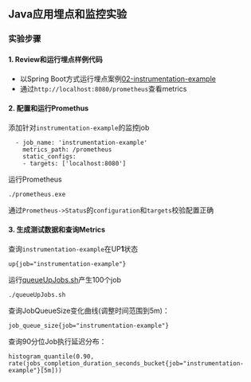 ## Java应用埋点和监控实验

### 实验步骤

#### 1. Review和运行埋点样例代码

* 以Spring Boot方式运行埋点案例[02-instrumentation-example](../02-instrumentation-example)
* 通过`http://localhost:8080/prometheus`查看metrics

#### 2. 配置和运行Promethus

添加针对`instrumentation-example`的监控job
```
  - job_name: 'instrumentation-example'
    metrics_path: /prometheus
    static_configs:
    - targets: ['localhost:8080']
```
运行Prometheus
```
./prometheus.exe
```
通过`Prometheus->Status`的`configuration`和`targets`校验配置正确

#### 3. 生成测试数据和查询Metrics

查询`instrumentation-example`在UP**1**状态
```
up{job="instrumentation-example"}
```
运行[queueUpJobs.sh](queueUpJobs.sh)产生100个job
```
./queueUpJobs.sh
```
查询JobQueueSize变化曲线(调整时间范围到5m)：
```
job_queue_size{job="instrumentation-example"}
```
查询90分位Job执行延迟分布：
```
histogram_quantile(0.90, rate(jobs_completion_duration_seconds_bucket{job="instrumentation-example"}[5m]))
```